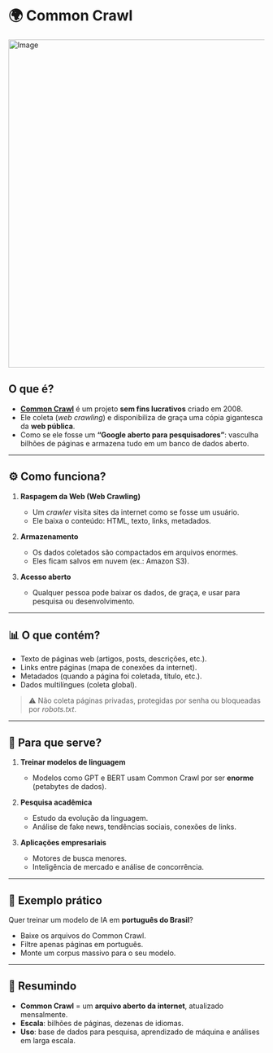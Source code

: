 # 🌍 Common Crawl 

<img width="1610" height="645" alt="Image" src="https://github.com/user-attachments/assets/be79daa2-4d3b-4d8e-9b93-e29f0f123a53" />

## O que é?
- **[Common Crawl](https://commoncrawl.org/)** é um projeto **sem fins lucrativos** criado em 2008.  
- Ele coleta (*web crawling*) e disponibiliza de graça uma cópia gigantesca da **web pública**.  
- Como se ele fosse um **“Google aberto para pesquisadores”**: vasculha bilhões de páginas e armazena tudo em um banco de dados aberto.

---

## ⚙️ Como funciona?
1. **Raspagem da Web (Web Crawling)**  
   - Um *crawler* visita sites da internet como se fosse um usuário.  
   - Ele baixa o conteúdo: HTML, texto, links, metadados.

2. **Armazenamento**  
   - Os dados coletados são compactados em arquivos enormes.  
   - Eles ficam salvos em nuvem (ex.: Amazon S3).

3. **Acesso aberto**  
   - Qualquer pessoa pode baixar os dados, de graça, e usar para pesquisa ou desenvolvimento.

---

## 📊 O que contém?
- Texto de páginas web (artigos, posts, descrições, etc.).  
- Links entre páginas (mapa de conexões da internet).  
- Metadados (quando a página foi coletada, título, etc.).  
- Dados multilíngues (coleta global).  

> ⚠️ Não coleta páginas privadas, protegidas por senha ou bloqueadas por *robots.txt*.

---

## 🤖 Para que serve?
1. **Treinar modelos de linguagem**  
   - Modelos como GPT e BERT usam Common Crawl por ser **enorme** (petabytes de dados).  

2. **Pesquisa acadêmica**  
   - Estudo da evolução da linguagem.  
   - Análise de fake news, tendências sociais, conexões de links.  

3. **Aplicações empresariais**  
   - Motores de busca menores.  
   - Inteligência de mercado e análise de concorrência.  

---

## 🔎 Exemplo prático
Quer treinar um modelo de IA em **português do Brasil**?  
- Baixe os arquivos do Common Crawl.  
- Filtre apenas páginas em português.  
- Monte um corpus massivo para o seu modelo.

---

## 🎯 Resumindo
- **Common Crawl** = um **arquivo aberto da internet**, atualizado mensalmente.  
- **Escala**: bilhões de páginas, dezenas de idiomas.  
- **Uso**: base de dados para pesquisa, aprendizado de máquina e análises em larga escala.
